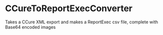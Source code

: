 # CCureToReportExecConverter
Takes a CCure XML export and makes a ReportExec csv file, complete with Base64 encoded images
